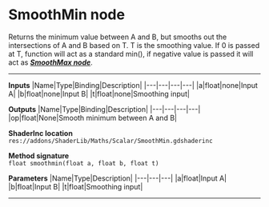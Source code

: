 # SmoothMin node
Returns the minimum value between A and B, but smooths out the intersections of A and B based on T. T is the smoothing value. If 0 is passed at T, function will act as a standard min(), if negative value is passed it will act as <b><i>[SmoothMax node](/documentation/Nodes/Maths/Scalar/SmoothMax.md)</b></i>.
<hr>

**Inputs**
|Name|Type|Binding|Description|
|---|---|---|---|
|a|float|none|Input A|
|b|float|none|Input B|
|t|float|none|Smoothing input|

**Outputs**
|Name|Type|Binding|Description|
|---|---|---|---|
|op|float|None|Smooth minimum between A and B|

**ShaderInc location**
<br>`res://addons/ShaderLib/Maths/Scalar/SmoothMin.gdshaderinc`

**Method signature**
<br>`float smoothmin(float a, float b, float t)`

**Parameters**
|Name|Type|Description|
|---|---|---|
|a|float|Input A|
|b|float|Input B|
|t|float|Smoothing input|
___